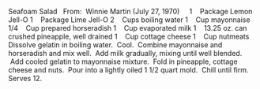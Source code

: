 Seafoam Salad
 
From:  Winnie Martin (July 27, 1970)
 
 
1    Package Lemon Jell-O
1    Package Lime Jell-O
2    Cups boiling water
1    Cup mayonnaise
1/4    Cup prepared horseradish
1    Cup evaporated milk
1    13.25 oz. can crushed pineapple, well drained
1    Cup cottage cheese
1    Cup nutmeats
 
 
Dissolve gelatin in boiling water.  Cool.  Combine mayonnaise and horseradish and mix well.  Add milk gradually, mixing until well blended.  Add cooled gelatin to mayonnaise mixture.  Fold in pineapple, cottage cheese and nuts.  Pour into a lightly oiled 1 1/2 quart mold.  Chill until firm.  
 
Serves 12.
